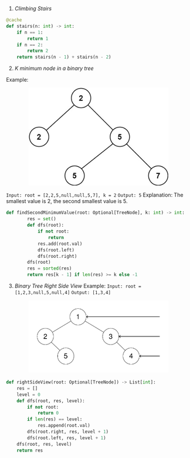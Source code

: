1. *Climbing Stairs*
```python
@cache
def stairs(n: int) -> int:
    if n == 1:
        return 1
    if n == 2:
        return 2
    return stairs(n - 1) + stairs(n - 2)
```
2. *K minimum node in a binary tree*

Example: 
<p align="center">
<img src= 'assets/smbt1.jpg'
width="380"/>
</p>

`Input: root = [2,2,5,null,null,5,7], k = 2`
`Output: 5`
Explanation: The smallest value is 2, the second smallest value is 5.

```python
def findSecondMinimumValue(root: Optional[TreeNode], k: int) -> int:
        res = set()
        def dfs(root):
            if not root:
                return 
            res.add(root.val)
            dfs(root.left)
            dfs(root.right)
        dfs(root)
        res = sorted(res)
        return res[k - 1] if len(res) >= k else -1
```
3. *Binary Tree Right Side View*
Example:
`Input: root = [1,2,3,null,5,null,4]`
`Output: [1,3,4]`
<p align="center">
<img src= 'assets/tmpd5jn43fs-1.png'
width="380"/>
</p>

```python
def rightSideView(root: Optional[TreeNode]) -> List[int]:
    res = []
    level = 0
    def dfs(root, res, level):
        if not root:
            return 0
        if len(res) == level:
            res.append(root.val)
        dfs(root.right, res, level + 1)
        dfs(root.left, res, level + 1)
    dfs(root, res, level)
    return res
```
